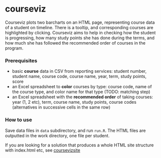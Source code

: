 courseviz
==========

Courseviz plots two barcharts on an HTML page, representing course data of a student on timeline. There is a tooltip, and corresponding courses are highlighted by clicking. Courseviz aims to help in checking how the student is progressing, how many study points she has done during the terms, and how much she has followed the recommended order of courses in the program.

### Prerequisites

* basic **course** data in CSV from reporting services: student number, student name, course code, course name, year, term, study points, score
* an Excel spreadsheet to **color** courses by type: course code, name of the course type, and color name for that type (TODO: matching step)
* an Excel spreadsheet with the **recommended order** of taking courses: year (1, 2 etc), term, course name, study points, course codes (alternatives in successive cells in the same row)

### How to use

Save data files in `data` subdirectory, and run `run.R`. The HTML files are outputted in the work directory, one file per student. 

If you are looking for a solution that produces a whole HTML site structure with index.html etc, see [coursevizsite](https://github.com/tts/coursevizsite)



  